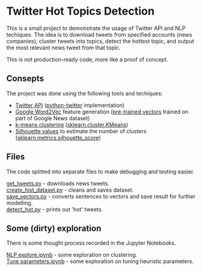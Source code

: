 # Twitter Hot Topics Detection

This is a small project to demonstrate the usage of Twitter API and NLP techiques.
The idea is to download tweets from specified accounts (news companies),
cluster tweets into topics, detect the hottest topic, and output the most relevant news tweet from that topic.  

This is not production-ready code, more like a proof of concept.

## Consepts
The project was done using the following tools and techiques:

* [Twitter API](https://dev.twitter.com/overview/api) ([python-twitter](https://github.com/bear/python-twitter) implementation)
* [Google Word2Vec](https://code.google.com/archive/p/word2vec/) feature generation ([pre-trained vectors](https://drive.google.com/file/d/0B7XkCwpI5KDYNlNUTTlSS21pQmM/edit?usp=sharing) trained on part of Google News dataset)
* [k-means clustering](https://en.wikipedia.org/wiki/K-means_clustering) ([sklearn.cluster.KMeans](http://scikit-learn.org/stable/modules/generated/sklearn.cluster.KMeans.html))
* [Silhouette values](https://en.wikipedia.org/wiki/Silhouette_(clustering)) to estimate the number of clusters ([sklearn.metrics.silhouette_score](http://scikit-learn.org/stable/modules/generated/sklearn.metrics.silhouette_score.html))

## Files

The code splitted into separate files to make debugging and testing easier.

[get_tweets.py](src/get_tweets.py) - downloads news tweets.  
[create_hist_dataset.py](src/create_hist_dataset.py) - cleans and saves dataset.  
[save_vectors.py](src/save_vectors.py) - converts sentences to vectors and save result for further modelling.  
[detect_hot.py](src/detect_hot.py) - prints out 'hot' tweets.

## Some (dirty) exploration

There is some thought process recorded in the Jupyter Notebooks.

[NLP explore.ipynb](notebooks/NLP%20explore.ipynb) - some exploration on clustering.  
[Tune parameters.ipynb](src/Tune%20parameters.ipynb) - some exploration on tuning heuristic parameters.  